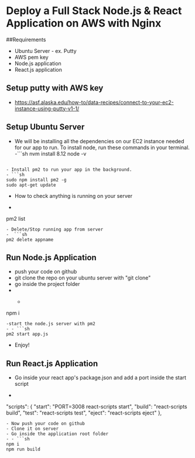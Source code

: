 # Deploy a Full Stack Node.js & React Application on AWS with Nginx 

##Requirements

- Ubuntu Server - ex. Putty
- AWS pem key
- Node.js application
- React.js application

## Setup putty with AWS key
- https://asf.alaska.edu/how-to/data-recipes/connect-to-your-ec2-instance-using-putty-v1-1/

## Setup Ubuntu Server

- We will be installing all the dependencies on our EC2 instance needed for our app to run. To install node, run these commands in your terminal.
-```sh
nvm install 8.12
node -v
``` 

- Install pm2 to run your app in the background.
- ```sh
sudo npm install pm2 -g
sudo apt-get update
``` 
- How to check anything is running on your server
-  ```sh
pm2 list
``` 
- Delete/Stop running app from server
-  ```sh
pm2 delete appname
``` 

## Run Node.js Application

- push your code on github
- git clone the repo on your ubuntu server with "git clone"
- go inside the project folder
- - ```sh
npm i
```
-start the node.js server with pm2 
- - ```sh
pm2 start app.js
```
- Enjoy!


## Run React.js Application

- Go inside your react app's package.json and add a port inside the start script
- ```sh
"scripts": {
    "start": "PORT=3008 react-scripts start",
    "build": "react-scripts build",
    "test": "react-scripts test",
    "eject": "react-scripts eject"
  },
```
- Now push your code on github
- Clone it on server
- Go inside the application root folder
- - ```sh
npm i
npm run build


```
